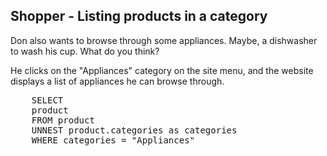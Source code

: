 ## Shopper - Listing products in a category 

Don also wants to browse through some appliances. Maybe, a dishwasher to wash his cup. What do you think?

He clicks on the "Appliances" category on the site menu, and the website displays a list of appliances he can browse through.

<pre id="example">
    SELECT
	product 
	FROM product
	UNNEST product.categories as categories
	WHERE categories = "Appliances"
</pre>
